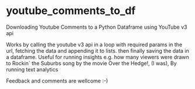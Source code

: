 # youtube_comments_to_df
Downloading Youtube Comments to a Python Dataframe using YouTube v3 api

Works by calling the youtube v3 api in a loop with required params in the url, fetching the data
and appending it to lists. then finally saving the data in a dataframe.
Useful for running insights e.g. how many viewers were drawn to Rockin` the Suburbs song by the movie Over the Hedge!,
(I was), By running text analytics

Feedback and comments are wellcome :-)
